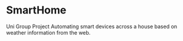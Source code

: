 # SmartHome
Uni Group Project
Automating smart devices across a house based on weather information from the web.

